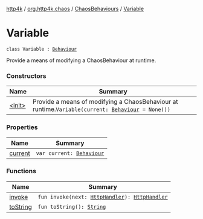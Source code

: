 [http4k](../../../index.md) / [org.http4k.chaos](../../index.md) / [ChaosBehaviours](../index.md) / [Variable](./index.md)

# Variable

`class Variable : `[`Behaviour`](../../-behaviour.md)

Provide a means of modifying a ChaosBehaviour at runtime.

### Constructors

| Name | Summary |
|---|---|
| [&lt;init&gt;](-init-.md) | Provide a means of modifying a ChaosBehaviour at runtime.`Variable(current: `[`Behaviour`](../../-behaviour.md)` = None())` |

### Properties

| Name | Summary |
|---|---|
| [current](current.md) | `var current: `[`Behaviour`](../../-behaviour.md) |

### Functions

| Name | Summary |
|---|---|
| [invoke](invoke.md) | `fun invoke(next: `[`HttpHandler`](../../../org.http4k.core/-http-handler.md)`): `[`HttpHandler`](../../../org.http4k.core/-http-handler.md) |
| [toString](to-string.md) | `fun toString(): `[`String`](https://kotlinlang.org/api/latest/jvm/stdlib/kotlin/-string/index.html) |
